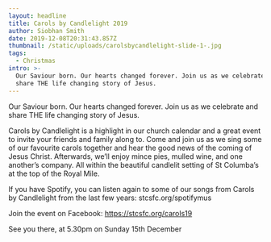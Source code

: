 ```yaml
---
layout: headline
title: Carols by Candlelight 2019
author: Siobhan Smith
date: 2019-12-08T20:31:43.857Z
thumbnail: /static/uploads/carolsbycandlelight-slide-1-.jpg
tags:
  - Christmas
intro: >-
  Our Saviour born. Our hearts changed forever. Join us as we celebrate and
  share THE life changing story of Jesus.
---
```

Our Saviour born. Our hearts changed forever. Join us as we celebrate and share THE life changing story of Jesus. 

Carols by Candlelight is a highlight in our church calendar and a great event to invite your friends and family along to. Come and join us as we sing some of our favourite carols together and hear the good news of the coming of Jesus Christ. Afterwards, we’ll enjoy mince pies, mulled wine, and one another’s company. All within the beautiful candlelit setting of St Columba’s at the top of the Royal Mile. 

If you have Spotify, you can listen again to some of our songs from Carols by Candlelight from the last few years: stcsfc.org/spotifymus

Join the event on Facebook: https://stcsfc.org/carols19

See you there, at 5.30pm on Sunday 15th December
